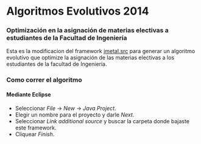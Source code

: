 # Algoritmos Evolutivos 2014

### Optimización en la asignación de materias electivas a estudiantes de la Facultad de Ingeniería

Esta es la modificacion del framework [jmetal.src](http://jmetal.sourceforge.net/) para generar un algoritmo evolutivo que optimize la asignación de las materias electivas a los estudiantes de la facultad de Ingeniería. 

### Como correr el algoritmo

#### Mediante Eclipse

* Seleccionar *File* -> *New* -> *Java Project*.
* Elegir un nombre para el proyecto y darle *Next*.
* Seleccionar *Link additional source* y buscar la carpeta donde bajaste este framework.
* Cliquear *Finish*.
